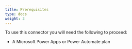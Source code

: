 ```yaml
---
title: Prerequisites
type: docs
weight: 3
---
```


To use this connector you will need the following to proceed:
* A Microsoft Power Apps or Power Automate plan
